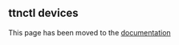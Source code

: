 ## ttnctl devices

This page has been moved to the [documentation](https://www.thethingsnetwork.org/docs/cli/#ttnctl-devices)